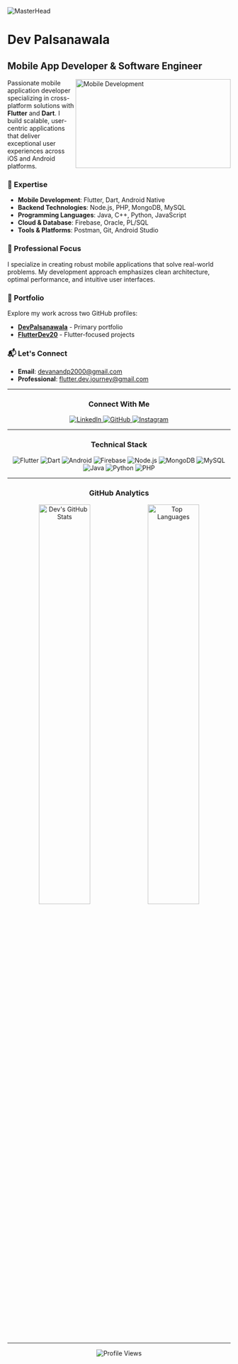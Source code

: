 ![MasterHead](https://vinncorp.com/wp-content/uploads/2023/01/image-13.png)
# Dev Palsanawala
## Mobile App Developer & Software Engineer

<img align="right" alt="Mobile Development"
height="200" width="350" src="https://i.pinimg.com/originals/e4/26/70/e426702edf874b181aced1e2fa5c6cde.gif"/>

Passionate mobile application developer specializing in cross-platform solutions with **Flutter** and **Dart**. I build scalable, user-centric applications that deliver exceptional user experiences across iOS and Android platforms.

### 🚀 Expertise
- **Mobile Development**: Flutter, Dart, Android Native
- **Backend Technologies**: Node.js, PHP, MongoDB, MySQL
- **Programming Languages**: Java, C++, Python, JavaScript
- **Cloud & Database**: Firebase, Oracle, PL/SQL
- **Tools & Platforms**: Postman, Git, Android Studio

### 💼 Professional Focus
I specialize in creating robust mobile applications that solve real-world problems. My development approach emphasizes clean architecture, optimal performance, and intuitive user interfaces.

### 📂 Portfolio
Explore my work across two GitHub profiles:
- **[DevPalsanawala](https://github.com/DevPalsanawala)** - Primary portfolio
- **[FlutterDev20](https://github.com/FlutterDev20)** - Flutter-focused projects

### 📬 Let's Connect
- **Email**: devanandp2000@gmail.com
- **Professional**: flutter.dev.journey@gmail.com

---

<div align="center">

### Connect With Me

<a href="https://linkedin.com/in/dev-palsanawala-133442249" target="_blank">
  <img src="https://img.shields.io/badge/LinkedIn-0077B5?style=for-the-badge&logo=linkedin&logoColor=white" alt="LinkedIn"/>
</a>
<a href="https://github.com/DevPalsanawala" target="_blank">
  <img src="https://img.shields.io/badge/GitHub-100000?style=for-the-badge&logo=github&logoColor=white" alt="GitHub"/>
</a>
<a href="https://instagram.com/_dev_20_03" target="_blank">
  <img src="https://img.shields.io/badge/Instagram-E4405F?style=for-the-badge&logo=instagram&logoColor=white" alt="Instagram"/>
</a>

</div>

---

<div align="center">

### Technical Stack

<img src="https://img.shields.io/badge/Flutter-02569B?style=for-the-badge&logo=flutter&logoColor=white" alt="Flutter"/>
<img src="https://img.shields.io/badge/Dart-0175C2?style=for-the-badge&logo=dart&logoColor=white" alt="Dart"/>
<img src="https://img.shields.io/badge/Android-3DDC84?style=for-the-badge&logo=android&logoColor=white" alt="Android"/>
<img src="https://img.shields.io/badge/Firebase-FFCA28?style=for-the-badge&logo=firebase&logoColor=black" alt="Firebase"/>
<img src="https://img.shields.io/badge/Node.js-339933?style=for-the-badge&logo=nodedotjs&logoColor=white" alt="Node.js"/>
<img src="https://img.shields.io/badge/MongoDB-4EA94B?style=for-the-badge&logo=mongodb&logoColor=white" alt="MongoDB"/>
<img src="https://img.shields.io/badge/MySQL-4479A1?style=for-the-badge&logo=mysql&logoColor=white" alt="MySQL"/>
<img src="https://img.shields.io/badge/Java-ED8B00?style=for-the-badge&logo=java&logoColor=white" alt="Java"/>
<img src="https://img.shields.io/badge/Python-3776AB?style=for-the-badge&logo=python&logoColor=white" alt="Python"/>
<img src="https://img.shields.io/badge/PHP-777BB4?style=for-the-badge&logo=php&logoColor=white" alt="PHP"/>

</div>

---

<div align="center">

### GitHub Analytics

<img src="https://github-readme-stats.vercel.app/api?username=devpalsanawala&show_icons=true&theme=radical&hide_border=true" alt="Dev's GitHub Stats" width="48%"/>
<img src="https://github-readme-stats.vercel.app/api/top-langs/?username=devpalsanawala&layout=compact&theme=radical&hide_border=true" alt="Top Languages" width="48%"/>

</div>

---

<div align="center">
  <img src="https://komarev.com/ghpvc/?username=devpalsanawala&label=Profile%20Views&color=blueviolet&style=flat-square" alt="Profile Views"/>
</div>


